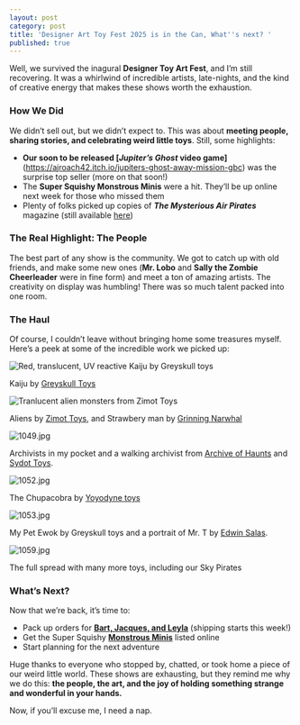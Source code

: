 ```yaml
---
layout: post
category: post
title: 'Designer Art Toy Fest 2025 is in the Can, What''s next? '
published: true
---
```

Well, we survived the inagural **Designer Toy Art Fest**, and I’m still recovering. It was a whirlwind of incredible artists, late-nights, and the kind of creative energy that makes these shows worth the exhaustion.  

### **How We Did**  
We didn’t sell out, but we didn’t expect to. This was about **meeting people, sharing stories, and celebrating weird little toys**. Still, some highlights:  
- **Our soon to be released [*Jupiter’s Ghost* video game]**(https://ajroach42.itch.io/jupiters-ghost-away-mission-gbc) was the surprise top seller (more on that soon!)  
- The **Super Squishy Monstrous Minis** were a hit. They’ll be up online next week for those who missed them  
- Plenty of folks picked up copies of ***The Mysterious Air Pirates*** magazine (still available [here](https://www.mountaintowntoys.com/product/the-mysterious-air-pirates-volume-1-issue-1/))  

### **The Real Highlight: The People**  
The best part of any show is the community. We got to catch up with old friends, and make some new ones (**Mr. Lobo** and **Sally the Zombie Cheerleader** were in fine form) and meet a ton of amazing artists. The creativity on display was humbling! There was so much talent packed into one room.  

### **The Haul**  
Of course, I couldn’t leave without bringing home some treasures myself. Here’s a peek at some of the incredible work we picked up:  

![Red, translucent, UV reactive Kaiju by Greyskull toys]({{site.baseurl}}/images/1047.jpg)

Kaiju by [Greyskull Toys](https://www.instagram.com/grayskulltoys1/)

![Tranlucent alien monsters from Zimot Toys]({{site.baseurl}}/images/1048.jpg)

Aliens by [Zimot Toys](https://www.instagram.com/zimotco/), and Strawbery man by [Grinning Narwhal](https://www.instagram.com/grinningnarwhal/) 

![1049.jpg]({{site.baseurl}}/images/1049.jpg)

Archivists in my pocket and a walking archivist from [Archive of Haunts](https://www.youtube.com/channel/UCvT14JJI3-63nylCKwNgodA/videos) and [Sydot Toys](https://www.instagram.com/sydot_toys/). 

![1052.jpg]({{site.baseurl}}/images/1052.jpg)

The Chupacobra by [Yoyodyne toys](https://www.instagram.com/yoyodynetoydivision/)

![1053.jpg]({{site.baseurl}}/images/1053.jpg)

My Pet Ewok by Greyskull toys and a portrait of Mr. T by [Edwin Salas](https://www.instagram.com/edwinsalasart/). 

![1059.jpg]({{site.baseurl}}/images/1059.jpg)

The full spread with many more toys, including our Sky Pirates 


### **What’s Next?**  
Now that we’re back, it’s time to:  
- Pack up orders for **[Bart, Jacques, and Leyla](https://www.mountaintowntoys.com/product-tag/sky-pirates/)** (shipping starts this week!)  
- Get the Super Squishy **[Monstrous Minis](https://www.mountaintowntoys.com/product-tag/monstrous-minis/)** listed online  
- Start planning for the next adventure  

Huge thanks to everyone who stopped by, chatted, or took home a piece of our weird little world. These shows are exhausting, but they remind me why we do this: **the people, the art, and the joy of holding something strange and wonderful in your hands.**  

Now, if you’ll excuse me, I need a nap.

